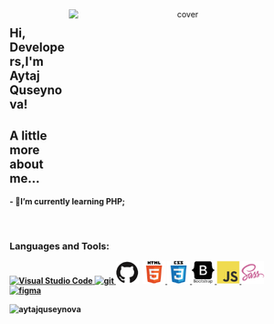 
<div align="center">
<img height="280px"object-fit="cover" width = "400px" src="https://media.giphy.com/media/oZKuC9DJUK2yc/giphy.gif" alt="cover" align="right"  />

</div>
</div>
<div id="badges">

</div>
<h2> Hi, Developers,I'm Aytaj Quseynova! </h2>



<h2> A little more about me...  </h2>

 <h4> 
- 🌱I’m currently learning PHP;<h4>

 </div>
 </div>
        
  <br/>

 <div align="left">          
 <h3 align="left">Languages and Tools:</h3>
<p align="left">
  <a href="https://code.visualstudio.com/" target="_blank"> <img src="https://stijndv.com/goodies/big-sur-replacement-icons/VScode.svg" alt="Visual Studio Code" width="40" height="40"/> </a>
  <a href="https://git-scm.com/" target="_blank"> <img src="https://www.vectorlogo.zone/logos/git-scm/git-scm-icon.svg" alt="git" width="40" height="40"/> </a>
    <img src="https://github.com/devicons/devicon/blob/master/icons/github/github-original.svg" title="Github" alt="Github" width="40" height="40"/>&nbsp;
   <a href="https://www.w3.org/html/" target="_blank"> <img src="https://raw.githubusercontent.com/devicons/devicon/master/icons/html5/html5-original-wordmark.svg" alt="html5" width="40" height="40"/>
  <a href="https://www.w3schools.com/css/" target="_blank"> <img src="https://raw.githubusercontent.com/devicons/devicon/master/icons/css3/css3-original-wordmark.svg" alt="css3" width="40" height="40"/> 
    <a href="https://getbootstrap.com" target="_blank"> <img src="https://raw.githubusercontent.com/devicons/devicon/master/icons/bootstrap/bootstrap-plain-wordmark.svg" alt="bootstrap" width="40" height="40"/> </a>
    <a href="https://developer.mozilla.org/en-US/docs/Web/JavaScript" target="_blank"> <img src="https://raw.githubusercontent.com/devicons/devicon/master/icons/javascript/javascript-original.svg" alt="javascript" width="40" height="40"/> </a>
  <a href="https://sass-lang.com" target="_blank"> <img src="https://raw.githubusercontent.com/devicons/devicon/master/icons/sass/sass-original.svg" alt="sass" width="40" height="40"</a>
  <a href="https://www.figma.com/" target="_blank" rel="noreferrer"> <img src="https://www.vectorlogo.zone/logos/figma/figma-icon.svg" alt="figma" width="40" height="40"/> </a> 

 </p>
<p><img align="center" src="https://github-readme-stats.vercel.app/api/top-langs?username=aytajquseynova&show_icons=true&locale=en&layout=compact" alt="aytajquseynova" /></p>
   </div

